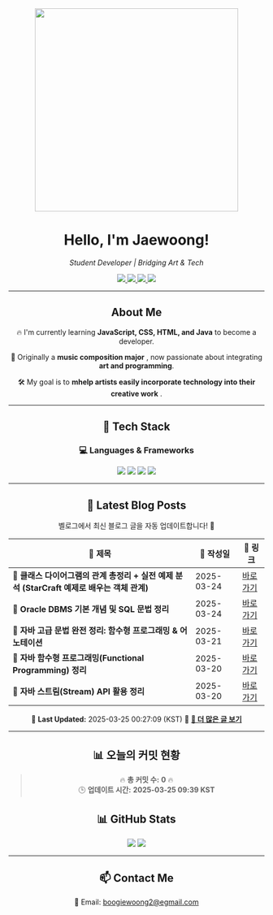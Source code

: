 
<div align="center">
  <img src="https://github.com/Jaewoong-Hwang/Jaewoong-Hwang/blob/main/Character.gif" width="400">
<h1 align="center" font-weight="bold">Hello, I'm Jaewoong! </h1>

<p align="center"><em>Student Developer | Bridging Art & Tech</em></p>

<p align="center">
  <a href="https://github.com/Jaewoong-Hwang">
    <img src="https://img.shields.io/github/followers/Jaewoong-Hwang?label=Follow&style=social" />
  </a>
  <a href="https://velog.io/@mypalebluedot29/posts">
    <img src="https://img.shields.io/badge/Velog-20C997?style=flat-square&logo=velog&logoColor=white"/>
  </a>
  <a href="https://www.youtube.com/@boogiewoong2819">
    <img src="https://img.shields.io/badge/YouTube-FF0000?style=flat-square&logo=youtube&logoColor=white"/>
  </a>
  <a href="https://www.instagram.com/boogie_woong2">
    <img src="https://img.shields.io/badge/Instagram-E4405F?style=flat-square&logo=instagram&logoColor=white"/>
  </a>
</p>

---

## About Me
 <p>🔥 I'm currently learning <strong>JavaScript, CSS, HTML, and Java</strong> to become a developer.</p>
 <p>🎨 Originally a <strong>music composition major</strong> , now passionate about integrating <strong>art and programming</strong>.</p>
 <p>🛠 My goal is to <strong>mhelp artists easily incorporate technology into their creative work</strong> .</p>

---

## 🚀 Tech Stack
### 💻 Languages & Frameworks
<p>
  <img src="https://img.shields.io/badge/JavaScript-F7DF1E?style=for-the-badge&logo=javascript&logoColor=black"/>
  <img src="https://img.shields.io/badge/CSS3-1572B6?style=for-the-badge&logo=css3&logoColor=white"/>
  <img src="https://img.shields.io/badge/HTML5-E34F26?style=for-the-badge&logo=html5&logoColor=white"/>
  <img src="https://img.shields.io/badge/Java-007396?style=for-the-badge&logo=java&logoColor=white"/>
</p>

---



## 📝 Latest Blog Posts
 벨로그에서 최신 블로그 글을 자동 업데이트합니다! 🚀

<!-- BLOG-POST-LIST:START -->
| 📝 제목 | 📅 작성일 | 🔗 링크 |
|---------|------------------|---------|
| **📌 클래스 다이어그램의 관계 총정리 + 실전 예제 분석 (StarCraft 예제로 배우는 객체 관계)** | 2025-03-24 | [바로가기](https://velog.io/@mypalebluedot29/클래스-다이어그램의-관계-총정리-실전-예제-분석-StarCraft-예제로-배우는-객체-관계) |
| **📌 Oracle DBMS 기본 개념 및 SQL 문법 정리** | 2025-03-24 | [바로가기](https://velog.io/@mypalebluedot29/Oracle-DBMS-기본-개념-및-SQL-문법-정리) |
| **📘 자바 고급 문법 완전 정리: 함수형 프로그래밍 & 어노테이션** | 2025-03-21 | [바로가기](https://velog.io/@mypalebluedot29/자바-고급-문법-완전-정리-함수형-프로그래밍-어노테이션) |
| **📌 자바 함수형 프로그래밍(Functional Programming) 정리** | 2025-03-20 | [바로가기](https://velog.io/@mypalebluedot29/자바-함수형-프로그래밍Functional-Programming-정리) |
| **📌 자바 스트림(Stream) API 활용 정리** | 2025-03-20 | [바로가기](https://velog.io/@mypalebluedot29/자바-스트림Stream-API-활용-정리) |

📅 **Last Updated:** 2025-03-25 00:27:09 (KST)
🔗 **[📖 더 많은 글 보기](https://velog.io/@mypalebluedot29)**
<!-- BLOG-POST-LIST:END -->




---








































































































































































































































































































































## 📊 오늘의 커밋 현황
> 🔥 **총 커밋 수:** **0** 🔥  
> 🕒 **업데이트 시간:** **2025-03-25 09:39 KST**

## 📊 GitHub Stats
<p align="center">
  <img src="https://github-readme-stats.vercel.app/api?username=Jaewoong-Hwang&show_icons=true&theme=tokyonight"/>
  <img src="https://github-readme-streak-stats.herokuapp.com/?user=Jaewoong-Hwang&theme=tokyonight"/>
</p>


---

## 📫 Contact Me
 📧 Email: boogiewoong2@egmail.com 

</div>





